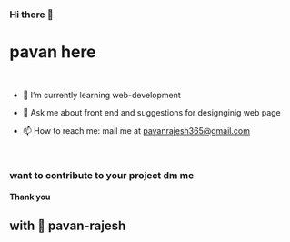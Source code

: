### Hi there 👋

# pavan here

  <br>
  
- 🌱 I’m currently learning web-development

- 💬 Ask me about front end and suggestions for designginig web page

- 📫 How to reach me: mail me at pavanrajesh365@gmail.com

<br>

### want to contribute to your project dm me 



#### Thank you 



##  with 💖 pavan-rajesh


